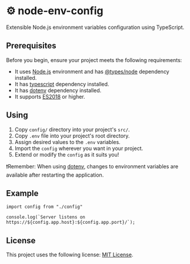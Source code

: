 # ⚙️ node-env-config

Extensible Node.js environment variables configuration using TypeScript.

## Prerequisites

Before you begin, ensure your project meets the following requirements:

- It uses [Node.js](https://nodejs.org) environment and has [@types/node](https://www.npmjs.com/package/@types/node) dependency installed.
- It has [typescript](https://www.npmjs.com/package/typescript) dependency installed.
- It has [dotenv](https://www.npmjs.com/package/dotenv) dependency installed.
- It supports [ES2018](https://262.ecma-international.org/9.0) or higher.

## Using

1. Copy `config/` directory into your project's `src/`.
2. Copy `.env` file into your project's root directory.
3. Assign desired values to the `.env` variables.
4. Import the `config` wherever you want in your project.
5. Extend or modify the `config` as it suits you!

❗Remember: When using [dotenv](https://www.npmjs.com/package/dotenv), changes to environment variables are available after restarting the application.

## Example

```
import config from "./config"

console.log(`Server listens on https://${config.app.host}:${config.app.port}/`);
```

## License

This project uses the following license: [MIT License](https://github.com/git/git-scm.com/blob/main/MIT-LICENSE.txt).
